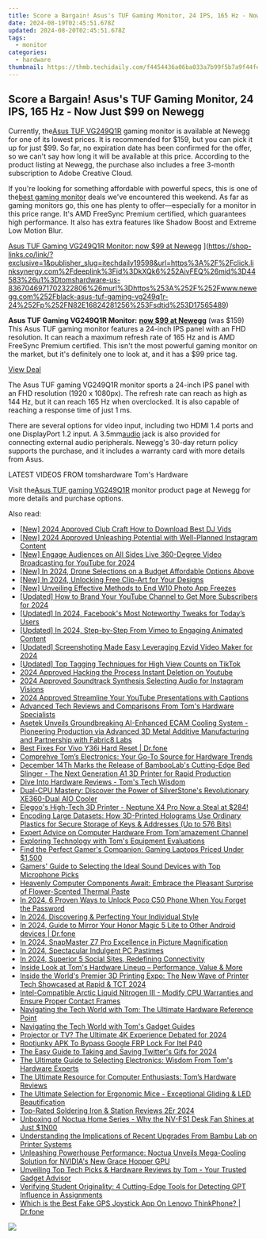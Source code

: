 ```yaml
---
title: Score a Bargain! Asus's TUF Gaming Monitor, 24 IPS, 165 Hz - Now Just $99 on Newegg
date: 2024-08-19T02:45:51.678Z
updated: 2024-08-20T02:45:51.678Z
tags:
  - monitor
categories:
  - hardware
thumbnail: https://thmb.techidaily.com/f4454436a06ba033a7b99f5b7a9f44fe470868599b2299ee24471567dbe046e5.jpg
---
```


## Score a Bargain! Asus's TUF Gaming Monitor, 24 IPS, 165 Hz - Now Just $99 on Newegg

Currently, the[Asus TUF VG249Q1R](https://shop-links.co/link/?exclusive=1&publisher_slug=itechdaily19598&url=https%3A%2F%2Fclick.linksynergy.com%2Fdeeplink%3Fid%3DkXQk6%252AivFEQ%26mid%3D44583%26u1%3Dtomshardware-us-4440454302681983452%26murl%3Dhttps%253A%252F%252Fwww.newegg.com%252Fblack-asus-tuf-gaming-vg249q1r-24%252Fp%252FN82E16824281256%253Fsdtid%253D17565489) gaming monitor is available at Newegg for one of its lowest prices. It is recommended for $159, but you can pick it up for just $99\. So far, no expiration date has been confirmed for the offer, so we can't say how long it will be available at this price. According to the product listing at Newegg, the purchase also includes a free 3-month subscription to Adobe Creative Cloud.

 If you're looking for something affordable with powerful specs, this is one of the[best gaming monitor](https://tools.techidaily.com) deals we've encountered this weekend. As far as gaming monitors go, this one has plenty to offer—especially for a monitor in this price range. It's AMD FreeSync Premium certified, which guarantees high performance. It also has extra features like Shadow Boost and Extreme Low Motion Blur.

[Asus TUF Gaming VG249Q1R Monitor: now $99 at Newegg](https://cdn.mos.cms.futurecdn.net/SuWUUsFcMSG6C9hQFCXqPR-200-100.jpg "Asus TUF Gaming VG249Q1R Monitor: now $99 at Newegg") ](https://shop-links.co/link/?exclusive=1&publisher_slug=itechdaily19598&url=https%3A%2F%2Fclick.linksynergy.com%2Fdeeplink%3Fid%3DkXQk6%252AivFEQ%26mid%3D44583%26u1%3Dtomshardware-us-8367046971702322806%26murl%3Dhttps%253A%252F%252Fwww.newegg.com%252Fblack-asus-tuf-gaming-vg249q1r-24%252Fp%252FN82E16824281256%253Fsdtid%253D17565489)

**Asus TUF Gaming VG249Q1R Monitor:** [**now $99 at Newegg**](https://shop-links.co/link/?exclusive=1&publisher_slug=itechdaily19598&url=https%3A%2F%2Fclick.linksynergy.com%2Fdeeplink%3Fid%3DkXQk6%252AivFEQ%26mid%3D44583%26u1%3Dtomshardware-us-1946169056787246624%26murl%3Dhttps%253A%252F%252Fwww.newegg.com%252Fblack-asus-tuf-gaming-vg249q1r-24%252Fp%252FN82E16824281256%253Fsdtid%253D17565489) (was $159)  
 This Asus TUF gaming monitor features a 24-inch IPS panel with an FHD resolution. It can reach a maximum refresh rate of 165 Hz and is AMD FreeSync Premium certified. This isn't the most powerful gaming monitor on the market, but it's definitely one to look at, and it has a $99 price tag.

[View Deal](https://shop-links.co/link/?exclusive=1&publisher_slug=itechdaily19598&url=https%3A%2F%2Fclick.linksynergy.com%2Fdeeplink%3Fid%3DkXQk6%252AivFEQ%26mid%3D44583%26u1%3Dtomshardware-us-8367046971702322806%26murl%3Dhttps%253A%252F%252Fwww.newegg.com%252Fblack-asus-tuf-gaming-vg249q1r-24%252Fp%252FN82E16824281256%253Fsdtid%253D17565489)

 The Asus TUF gaming VG249Q1R monitor sports a 24-inch IPS panel with an FHD resolution (1920 x 1080px). The refresh rate can reach as high as 144 Hz, but it can reach 165 Hz when overclocked. It is also capable of reaching a response time of just 1 ms.

 There are several options for video input, including two HDMI 1.4 ports and one DisplayPort 1.2 input. A 3.5mm[audio](https://tools.techidaily.com) jack is also provided for connecting external audio peripherals. Newegg's 30-day return policy supports the purchase, and it includes a warranty card with more details from Asus.

 LATEST VIDEOS FROM tomshardware Tom's Hardware

 Visit the[Asus TUF gaming VG249Q1R](https://shop-links.co/link/?exclusive=1&publisher_slug=itechdaily19598&url=https%3A%2F%2Fclick.linksynergy.com%2Fdeeplink%3Fid%3DkXQk6%252AivFEQ%26mid%3D44583%26u1%3Dtomshardware-us-1079281383185407696%26murl%3Dhttps%253A%252F%252Fwww.newegg.com%252Fblack-asus-tuf-gaming-vg249q1r-24%252Fp%252FN82E16824281256%253Fsdtid%253D17565489) monitor product page at Newegg for more details and purchase options.

<ins class="adsbygoogle"
     style="display:block"
     data-ad-format="autorelaxed"
     data-ad-client="ca-pub-7571918770474297"
     data-ad-slot="1223367746"></ins>



<ins class="adsbygoogle"
     style="display:block"
     data-ad-client="ca-pub-7571918770474297"
     data-ad-slot="8358498916"
     data-ad-format="auto"
     data-full-width-responsive="true"></ins>

<span class="atpl-alsoreadstyle">Also read:</span>
<div><ul>
<li><a href="https://facebook-video-footage.techidaily.com/new-2024-approved-club-craft-how-to-download-best-dj-vids/"><u>[New] 2024 Approved  Club Craft  How to Download Best DJ Vids</u></a></li>
<li><a href="https://instagram-video-recordings.techidaily.com/new-2024-approved-unleashing-potential-with-well-planned-instagram-content/"><u>[New] 2024 Approved  Unleashing Potential with Well-Planned Instagram Content</u></a></li>
<li><a href="https://facebook-record-videos.techidaily.com/new-engage-audiences-on-all-sides-live-360-degree-video-broadcasting-for-youtube-for-2024/"><u>[New] Engage Audiences on All Sides  Live 360-Degree Video Broadcasting for YouTube for 2024</u></a></li>
<li><a href="https://article-posts.techidaily.com/new-in-2024-drone-selections-on-a-budget-affordable-options-above/"><u>[New] In 2024, Drone Selections on a Budget  Affordable Options Above</u></a></li>
<li><a href="https://vp-tips.techidaily.com/new-in-2024-unlocking-free-clip-art-for-your-designs/"><u>[New] In 2024, Unlocking Free Clip-Art for Your Designs</u></a></li>
<li><a href="https://some-skills.techidaily.com/new-unveiling-effective-methods-to-end-w10-photo-app-freezes/"><u>[New] Unveiling Effective Methods to End W10 Photo App Freezes</u></a></li>
<li><a href="https://eaxpv-info.techidaily.com/updated-how-to-brand-your-youtube-channel-to-get-more-subscribers-for-2024/"><u>[Updated] How to Brand Your YouTube Channel to Get More Subscribers for 2024</u></a></li>
<li><a href="https://facebook-video-recording.techidaily.com/updated-in-2024-facebooks-most-noteworthy-tweaks-for-todays-users/"><u>[Updated] In 2024, Facebook's Most Noteworthy Tweaks for Today’s Users</u></a></li>
<li><a href="https://vimeo-videos.techidaily.com/updated-in-2024-step-by-step-from-vimeo-to-engaging-animated-content/"><u>[Updated] In 2024, Step-by-Step  From Vimeo to Engaging Animated Content</u></a></li>
<li><a href="https://screen-capture.techidaily.com/updated-screenshoting-made-easy-leveraging-ezvid-video-maker-for-2024/"><u>[Updated] Screenshoting Made Easy  Leveraging Ezvid Video Maker for 2024</u></a></li>
<li><a href="https://tiktok-video-recordings.techidaily.com/updated-top-tagging-techniques-for-high-view-counts-on-tiktok/"><u>[Updated] Top Tagging Techniques for High View Counts on TikTok</u></a></li>
<li><a href="https://youtube-data.techidaily.com/approved-hacking-the-process-instant-deletion-on-youtube/"><u>2024 Approved  Hacking the Process  Instant Deletion on Youtube</u></a></li>
<li><a href="https://instagram-video-files.techidaily.com/2024-approved-soundtrack-synthesis-selecting-audio-for-instagram-visions/"><u>2024 Approved  Soundtrack Synthesis  Selecting Audio for Instagram Visions</u></a></li>
<li><a href="https://youtube-help.techidaily.com/2024-approved-streamline-your-youtube-presentations-with-captions/"><u>2024 Approved  Streamline Your YouTube Presentations with Captions</u></a></li>
<li><a href="https://hardware-tips.techidaily.com/advanced-tech-reviews-and-comparisons-from-toms-hardware-specialists/"><u>Advanced Tech Reviews and Comparisons From Tom's Hardware Specialists</u></a></li>
<li><a href="https://hardware-tips.techidaily.com/asetek-unveils-groundbreaking-ai-enhanced-ecam-cooling-system-pioneering-production-via-advanced-3d-metal-additive-manufacturing-and-partnership-with-fabric1/"><u>Asetek Unveils Groundbreaking AI-Enhanced ECAM Cooling System - Pioneering Production via Advanced 3D Metal Additive Manufacturing and Partnership with Fabric8 Labs</u></a></li>
<li><a href="https://techidaily.com/best-fixes-for-vivo-y36i-hard-reset-drfone-by-drfone-reset-android-reset-android/"><u>Best Fixes For Vivo Y36i Hard Reset | Dr.fone</u></a></li>
<li><a href="https://hardware-tips.techidaily.com/comprehve-toms-electronics-your-go-to-source-for-hardware-trends/"><u>Comprehve Tom’s Electronics: Your Go-To Source for Hardware Trends</u></a></li>
<li><a href="https://hardware-tips.techidaily.com/1723125135360-december-14th-marks-the-release-of-bamboolabs-cutting-edge-bed-slinger-the-next-generation-a1-3d-printer-for-rapid-production/"><u>December 14Th Marks the Release of BambooLab's Cutting-Edge Bed Slinger - The Next Generation A1 3D Printer for Rapid Production</u></a></li>
<li><a href="https://hardware-tips.techidaily.com/dive-into-hardware-reviews-toms-tech-wisdom/"><u>Dive Into Hardware Reviews - Tom's Tech Wisdom</u></a></li>
<li><a href="https://hardware-tips.techidaily.com/dual-cpu-mastery-discover-the-power-of-silverstones-revolutionary-xe360-dual-aio-cooler/"><u>Dual-CPU Mastery: Discover the Power of SilverStone's Revolutionary XE360-Dual AIO Cooler</u></a></li>
<li><a href="https://hardware-tips.techidaily.com/1723125175529-elegoos-high-tech-3d-printer-neptune-x4-pro-now-a-steal-at-284/"><u>Elegoo's High-Tech 3D Printer - Neptune X4 Pro Now a Steal at $284!</u></a></li>
<li><a href="https://hardware-tips.techidaily.com/encoding-large-datasets-how-3d-printed-holograms-use-ordinary-plastics-for-secure-storage-of-keys-and-addresses-up-to-576-bits/"><u>Encoding Large Datasets: How 3D-Printed Holograms Use Ordinary Plastics for Secure Storage of Keys & Addresses (Up to 576 Bits)</u></a></li>
<li><a href="https://hardware-tips.techidaily.com/expert-advice-on-computer-hardware-from-tomamazement-channel/"><u>Expert Advice on Computer Hardware From Tom'amazement Channel</u></a></li>
<li><a href="https://hardware-tips.techidaily.com/exploring-technology-with-toms-equipment-evaluations/"><u>Exploring Technology with Tom's Equipment Evaluations</u></a></li>
<li><a href="https://hardware-tips.techidaily.com/find-the-perfect-gamers-companion-gaming-laptops-priced-under-1500/"><u>Find the Perfect Gamer's Companion: Gaming Laptops Priced Under $1,500</u></a></li>
<li><a href="https://hardware-tips.techidaily.com/gamers-guide-to-selecting-the-ideal-sound-devices-with-top-microphone-picks/"><u>Gamers' Guide to Selecting the Ideal Sound Devices with Top Microphone Picks</u></a></li>
<li><a href="https://hardware-tips.techidaily.com/1723175652746-heavenly-computer-components-await-embrace-the-pleasant-surprise-of-flower-scented-thermal-paste/"><u>Heavenly Computer Components Await: Embrace the Pleasant Surprise of Flower-Scented Thermal Paste</u></a></li>
<li><a href="https://easy-unlock-android.techidaily.com/in-2024-6-proven-ways-to-unlock-poco-c50-phone-when-you-forget-the-password-by-drfone-android/"><u>In 2024, 6 Proven Ways to Unlock Poco C50 Phone When You Forget the Password</u></a></li>
<li><a href="https://youtube-zero.techidaily.com/24-discovering-and-perfecting-your-individual-style/"><u>In 2024, Discovering & Perfecting Your Individual Style</u></a></li>
<li><a href="https://screen-mirror.techidaily.com/in-2024-guide-to-mirror-your-honor-magic-5-lite-to-other-android-devices-drfone-by-drfone-android/"><u>In 2024, Guide to Mirror Your Honor Magic 5 Lite to Other Android devices | Dr.fone</u></a></li>
<li><a href="https://fox-hovers.techidaily.com/in-2024-snapmaster-z7-pro-excellence-in-picture-magnification/"><u>In 2024, SnapMaster Z7 Pro  Excellence in Picture Magnification</u></a></li>
<li><a href="https://screen-recording.techidaily.com/in-2024-spectacular-indulgent-pc-pastimes/"><u>In 2024, Spectacular Indulgent PC Pastimes</u></a></li>
<li><a href="https://twitter-videos.techidaily.com/in-2024-superior-5-social-sites-redefining-connectivity/"><u>In 2024, Superior 5 Social Sites, Redefining Connectivity</u></a></li>
<li><a href="https://hardware-tips.techidaily.com/inside-look-at-toms-hardware-lineup-performance-value-and-more/"><u>Inside Look at Tom's Hardware Lineup – Performance, Value & More</u></a></li>
<li><a href="https://hardware-tips.techidaily.com/inside-the-worlds-premier-3d-printing-expo-the-new-wave-of-printer-tech-showcased-at-rapid-and-tct-2024/"><u>Inside the World's Premier 3D Printing Expo: The New Wave of Printer Tech Showcased at Rapid & TCT 2024</u></a></li>
<li><a href="https://hardware-tips.techidaily.com/intel-compatible-arctic-liquid-nitrogen-iii-modify-cpu-warranties-and-ensure-proper-contact-frames/"><u>Intel-Compatible Arctic Liquid Nitrogen III - Modify CPU Warranties and Ensure Proper Contact Frames</u></a></li>
<li><a href="https://hardware-tips.techidaily.com/navigating-the-tech-world-with-tom-the-ultimate-hardware-reference-point/"><u>Navigating the Tech World with Tom: The Ultimate Hardware Reference Point</u></a></li>
<li><a href="https://hardware-tips.techidaily.com/navigating-the-tech-world-with-toms-gadget-guides/"><u>Navigating the Tech World with Tom's Gadget Guides</u></a></li>
<li><a href="https://extra-approaches.techidaily.com/projector-or-tv-the-ultimate-4k-experience-debated-for-2024/"><u>Projector or TV? The Ultimate 4K Experience Debated for 2024</u></a></li>
<li><a href="https://unlock-android.techidaily.com/rootjunky-apk-to-bypass-google-frp-lock-for-itel-p40-by-drfone-android/"><u>Rootjunky APK To Bypass Google FRP Lock For Itel P40</u></a></li>
<li><a href="https://twitter-videos.techidaily.com/the-easy-guide-to-taking-and-saving-twitters-gifs-for-2024/"><u>The Easy Guide to Taking and Saving Twitter's Gifs for 2024</u></a></li>
<li><a href="https://hardware-tips.techidaily.com/the-ultimate-guide-to-selecting-electronics-wisdom-from-toms-hardware-experts/"><u>The Ultimate Guide to Selecting Electronics: Wisdom From Tom's Hardware Experts</u></a></li>
<li><a href="https://hardware-tips.techidaily.com/the-ultimate-resource-for-computer-enthusiasts-toms-hardware-reviews/"><u>The Ultimate Resource for Computer Enthusiasts: Tom’s Hardware Reviews</u></a></li>
<li><a href="https://hardware-tips.techidaily.com/the-ultimate-selection-for-ergonomic-mice-exceptional-gliding-and-led-beautification/"><u>The Ultimate Selection for Ergonomic Mice - Exceptional Gliding & LED Beautification</u></a></li>
<li><a href="https://hardware-tips.techidaily.com/top-rated-soldering-iron-and-station-reviews-2er-2024/"><u>Top-Rated Soldering Iron & Station Reviews 2Er 2024</u></a></li>
<li><a href="https://hardware-tips.techidaily.com/unboxing-of-noctua-home-series-why-the-nv-fs1-desk-fan-shines-at-just-1n00/"><u>Unboxing of Noctua Home Series - Why the NV-FS1 Desk Fan Shines at Just $1N00</u></a></li>
<li><a href="https://hardware-tips.techidaily.com/understanding-the-implications-of-recent-upgrades-from-bambu-lab-on-printer-systems/"><u>Understanding the Implications of Recent Upgrades From Bambu Lab on Printer Systems</u></a></li>
<li><a href="https://hardware-tips.techidaily.com/unleashing-powerhouse-performance-noctua-unveils-mega-cooling-solution-for-nvidias-new-grace-hopper-gpu/"><u>Unleashing Powerhouse Performance: Noctua Unveils Mega-Cooling Solution for NVIDIA's New Grace Hopper GPU</u></a></li>
<li><a href="https://hardware-tips.techidaily.com/unveiling-top-tech-picks-and-hardware-reviews-by-tom-your-trusted-gadget-advisor/"><u>Unveiling Top Tech Picks & Hardware Reviews by Tom - Your Trusted Gadget Advisor</u></a></li>
<li><a href="https://tech-revival.techidaily.com/verifying-student-originality-4-cutting-edge-tools-for-detecting-gpt-influence-in-assignments/"><u>Verifying Student Originality: 4 Cutting-Edge Tools for Detecting GPT Influence in Assignments</u></a></li>
<li><a href="https://fake-location.techidaily.com/which-is-the-best-fake-gps-joystick-app-on-lenovo-thinkphone-drfone-by-drfone-virtual-android/"><u>Which is the Best Fake GPS Joystick App On Lenovo ThinkPhone? | Dr.fone</u></a></li>
</ul></div>

<!-- affiliate ads begin -->
<a href="https://store.nero.com/order/checkout.php?PRODS=22889392&QTY=1&AFFILIATE=108875&CART=1"><img src="http://webstatic.nero.com/nero2015-com-wAssets/img/affiliate/media/banner728-90eng.jpg" border="0"></a>
<!-- affiliate ads end -->